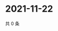 # 2021-11-22

共 0 条

<!-- BEGIN WEIBO -->
<!-- 最后更新时间 Mon Nov 22 2021 14:14:20 GMT+0800 (China Standard Time) -->

<!-- END WEIBO -->
